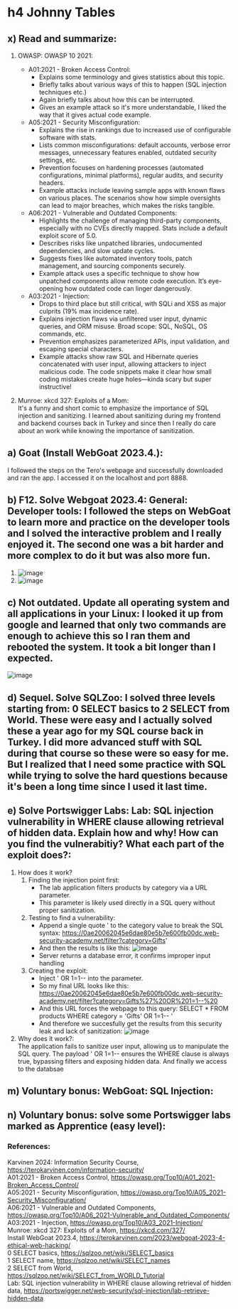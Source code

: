 
# h4 Johnny Tables

## x) Read and summarize:
1. OWASP: OWASP 10 2021:
   - A01:2021 - Broken Access Control:
      - Explains some terminology and gives statistics about this topic.
      - Briefly talks about various ways of this to happen (SQL injection techniques etc.)
      - Again briefly talks about how this can be interrupted.
      - Gives an example attack so it's more understandable, I liked the way that it gives actual code example.
   - A05:2021 - Security Misconfiguration:
      - Explains the rise in rankings due to increased use of configurable software with stats.
      - Lists common misconfigurations: default accounts, verbose error messages, unnecessary features enabled, outdated security settings, etc.
      - Prevention focuses on hardening processes (automated configurations, minimal platforms), regular audits, and security headers.
      - Example attacks include leaving sample apps with known flaws on various places. The scenarios show how simple oversights can lead to major breaches, which makes the risks tangible.
   - A06:2021 - Vulnerable and Outdated Components:
      - Highlights the challenge of managing third-party components, especially with no CVEs directly mapped. Stats include a default exploit score of 5.0.
      - Describes risks like unpatched libraries, undocumented dependencies, and slow update cycles.
      - Suggests fixes like automated inventory tools, patch management, and sourcing components securely.
      - Example attack uses a specific technique to show how unpatched components allow remote code execution. It’s eye-opening how outdated code can linger dangerously.
   - A03:2021 - Injection:
      - Drops to third place but still critical, with SQLi and XSS as major culprits (19% max incidence rate).
      - Explains injection flaws via unfiltered user input, dynamic queries, and ORM misuse. Broad scope: SQL, NoSQL, OS commands, etc.
      - Prevention emphasizes parameterized APIs, input validation, and escaping special characters.
      - Example attacks show raw SQL and Hibernate queries concatenated with user input, allowing attackers to inject malicious code. The code snippets make it clear how small coding mistakes create huge holes—kinda scary but super instructive!

2. Munroe: xkcd 327: Exploits of a Mom: <br>
It's a funny and short comic to emphasize the importance of SQL injection and sanitizing. I learned about sanitizing during my frontend and backend courses back in Turkey and since then I really do care about an work while knowing the importance of sanitization.

## a) Goat (Install WebGoat 2023.4.): <br>
I followed the steps on the Tero's webpage and successfully downloaded and ran the app. I accessed it on the localhost and port 8888.

## b) F12. Solve Webgoat 2023.4: General: Developer tools: I followed the steps on WebGoat to learn more and practice on the developer tools and I solved the interactive problem and I really enjoyed it. The second one was a bit harder and more complex to do it but was also more fun.
1. ![image](https://github.com/user-attachments/assets/4648c181-2df9-4b1c-9fe7-cf768bc73af3)
2. ![image](https://github.com/user-attachments/assets/49646423-8252-47fe-a389-a61db461e39b)

## c) Not outdated. Update all operating system and all applications in your Linux: I looked it up from google and learned that only two commands are enough to achieve this so I ran them and rebooted the system. It took a bit longer than I expected.
![image](https://github.com/user-attachments/assets/b0395ea0-b32f-4026-8def-de277bad8509)


## d) Sequel. Solve SQLZoo: I solved three levels starting from: 0 SELECT basics to 2 SELECT from World. These were easy and I actually solved these a year ago for my SQL course back in Turkey. I did more advanced stuff with SQL during that course so these were so easy for me. But I realized that I need some practice with SQL while trying to solve the hard questions because it's been a long time since I used it last time.

## e) Solve Portswigger Labs: Lab: SQL injection vulnerability in WHERE clause allowing retrieval of hidden data. Explain how and why! How can you find the vulnerabitiy? What each part of the exploit does?:
1. How does it work?
   1. Finding the injection point first:
      - The lab application filters products by category via a URL parameter.
      - This parameter is likely used directly in a SQL query without proper sanitization.
   2. Testing to find a vulnerability:
      - Append a single quote ' to the category value to break the SQL syntax: https://0ae20062045e6dae80e5b7e600fb00dc.web-security-academy.net/filter?category=Gifts'
      - And then the results is like this: ![image](https://github.com/user-attachments/assets/b5551d26-11a7-4318-be2b-f2b647b7342f)
      - Server returns a database error, it confirms improper input handling
   3. Creating the exploit:
      - Inject ' OR 1=1-- into the parameter.
      - So my final URL looks like this: https://0ae20062045e6dae80e5b7e600fb00dc.web-security-academy.net/filter?category=Gifts%27%20OR%201=1--%20
      - And this URL forces the webpage to this query: SELECT * FROM products WHERE category = 'Gifts' OR 1=1-- '
      - And therefore we succesfully get the results from this security leak and lack of sanitization: ![image](https://github.com/user-attachments/assets/4c5fb69e-f4e9-4913-8f74-0cc873edc83f)
2. Why does it work?: <br>
The application fails to sanitize user input, allowing us to manipulate the SQL query. The payload ' OR 1=1-- ensures the WHERE clause is always true, bypassing filters and exposing hidden data. And finally we access to the databsae


## m) Voluntary bonus: WebGoat: SQL Injection:

## n) Voluntary bonus: solve some Portswigger labs marked as Apprentice (easy level):


### References:
Karvinen 2024: Information Security Course, https://terokarvinen.com/information-security/ <br>
A01:2021 - Broken Access Control, https://owasp.org/Top10/A01_2021-Broken_Access_Control/ <br>
A05:2021 - Security Misconfiguration, https://owasp.org/Top10/A05_2021-Security_Misconfiguration/ <br>
A06:2021 - Vulnerable and Outdated Components, https://owasp.org/Top10/A06_2021-Vulnerable_and_Outdated_Components/ <br>
A03:2021 - Injection, https://owasp.org/Top10/A03_2021-Injection/ <br>
Munroe: xkcd 327: Exploits of a Mom, https://xkcd.com/327/ <br>
Install WebGoat 2023.4, https://terokarvinen.com/2023/webgoat-2023-4-ethical-web-hacking/ <br>
0 SELECT basics, https://sqlzoo.net/wiki/SELECT_basics <br>
1 SELECT name, https://sqlzoo.net/wiki/SELECT_names <br>
2 SELECT from World, https://sqlzoo.net/wiki/SELECT_from_WORLD_Tutorial <br>
Lab: SQL injection vulnerability in WHERE clause allowing retrieval of hidden data, https://portswigger.net/web-security/sql-injection/lab-retrieve-hidden-data <br>
